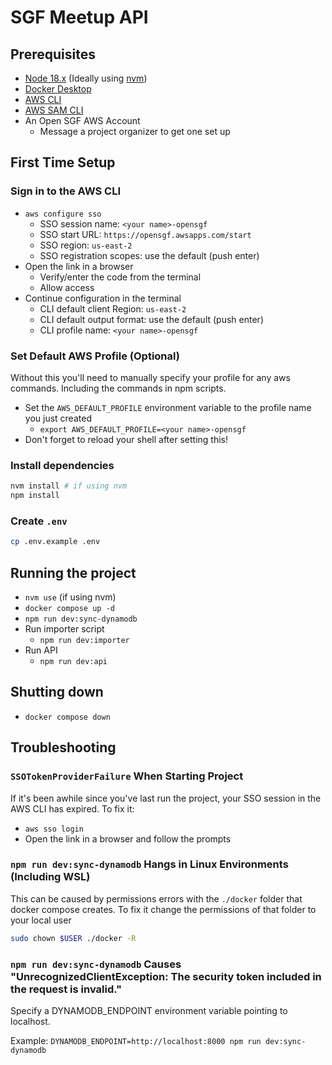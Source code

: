 # SGF Meetup API

## Prerequisites
- [Node 18.x](https://nodejs.org) (Ideally using [nvm](https://github.com/nvm-sh/nvm))
- [Docker Desktop](https://www.docker.com/products/docker-desktop/)
- [AWS CLI](https://docs.aws.amazon.com/cli/latest/userguide/getting-started-install.html)
- [AWS SAM CLI](https://docs.aws.amazon.com/serverless-application-model/latest/developerguide/install-sam-cli.html)
- An Open SGF AWS Account
  - Message a project organizer to get one set up 

## First Time Setup

### Sign in to the AWS CLI
- `aws configure sso`
  - SSO session name: `<your name>-opensgf`
  - SSO start URL: `https://opensgf.awsapps.com/start`
  - SSO region: `us-east-2`
  - SSO registration scopes: use the default (push enter)
- Open the link in a browser
  - Verify/enter the code from the terminal
  - Allow access
- Continue configuration in the terminal
  - CLI default client Region: `us-east-2`
  - CLI default output format: use the default (push enter)
  - CLI profile name: `<your name>-opensgf`

### Set Default AWS Profile (Optional)
Without this you'll need to manually specify your profile for any aws commands.
Including the commands in npm scripts.
- Set the `AWS_DEFAULT_PROFILE` environment variable to the profile name you just created
  - `export AWS_DEFAULT_PROFILE=<your name>-opensgf`
- Don't forget to reload your shell after setting this!

### Install dependencies
```bash
nvm install # if using nvm
npm install
```

### Create `.env`
```bash
cp .env.example .env
```

## Running the project
- `nvm use` (if using nvm)
- `docker compose up -d`
- `npm run dev:sync-dynamodb`
- Run importer script
  - `npm run dev:importer`
- Run API
  - `npm run dev:api`

## Shutting down
- `docker compose down`

## Troubleshooting

### `SSOTokenProviderFailure` When Starting Project
If it's been awhile since you've last run the project, your SSO session in the AWS CLI has expired.
To fix it:
- `aws sso login`
- Open the link in a browser and follow the prompts

### `npm run dev:sync-dynamodb` Hangs in Linux Environments (Including WSL)
This can be caused by permissions errors with the `./docker` folder that docker compose creates.
To fix it change the permissions of that folder to your local user
```bash
sudo chown $USER ./docker -R
```

### `npm run dev:sync-dynamodb` Causes "UnrecognizedClientException: The security token included in the request is invalid."
Specify a DYNAMODB_ENDPOINT environment variable pointing to localhost.

Example: `DYNAMODB_ENDPOINT=http://localhost:8000 npm run dev:sync-dynamodb`
